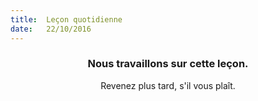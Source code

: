 ```yaml
---
title:  Leçon quotidienne
date:   22/10/2016
---
```


### <center>Nous travaillons sur cette leçon.</center>
<center>Revenez plus tard, s'il vous plaît.</center>